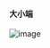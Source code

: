 #### 大小端
![image](https://github.com/user-attachments/assets/b49685e2-37ab-4b3d-b568-c79cca44f099)


